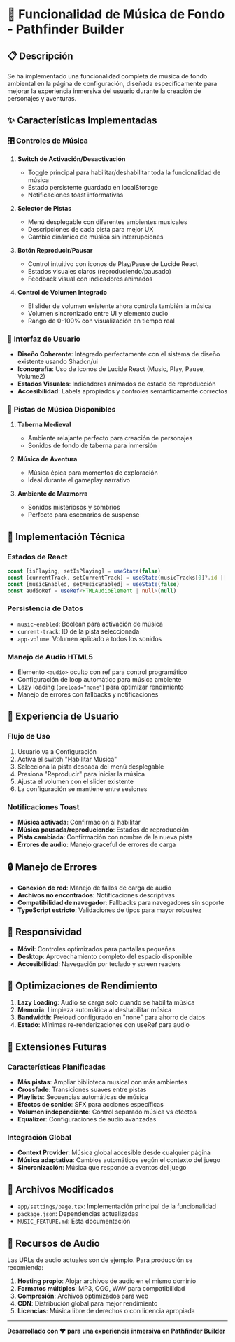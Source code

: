 # 🎵 Funcionalidad de Música de Fondo - Pathfinder Builder

## 📋 Descripción

Se ha implementado una funcionalidad completa de música de fondo ambiental en la página de configuración, diseñada específicamente para mejorar la experiencia inmersiva del usuario durante la creación de personajes y aventuras.

## ✨ Características Implementadas

### 🎛️ **Controles de Música**

1. **Switch de Activación/Desactivación**
   - Toggle principal para habilitar/deshabilitar toda la funcionalidad de música
   - Estado persistente guardado en localStorage
   - Notificaciones toast informativas

2. **Selector de Pistas**
   - Menú desplegable con diferentes ambientes musicales
   - Descripciones de cada pista para mejor UX
   - Cambio dinámico de música sin interrupciones

3. **Botón Reproducir/Pausar**
   - Control intuitivo con iconos de Play/Pause de Lucide React
   - Estados visuales claros (reproduciendo/pausado)
   - Feedback visual con indicadores animados

4. **Control de Volumen Integrado**
   - El slider de volumen existente ahora controla también la música
   - Volumen sincronizado entre UI y elemento audio
   - Rango de 0-100% con visualización en tiempo real

### 🎨 **Interfaz de Usuario**

- **Diseño Coherente**: Integrado perfectamente con el sistema de diseño existente usando Shadcn/ui
- **Iconografía**: Uso de iconos de Lucide React (Music, Play, Pause, Volume2)
- **Estados Visuales**: Indicadores animados de estado de reproducción
- **Accesibilidad**: Labels apropiados y controles semánticamente correctos

### 🎵 **Pistas de Música Disponibles**

1. **Taberna Medieval**
   - Ambiente relajante perfecto para creación de personajes
   - Sonidos de fondo de taberna para inmersión

2. **Música de Aventura**
   - Música épica para momentos de exploración
   - Ideal durante el gameplay narrativo

3. **Ambiente de Mazmorra**
   - Sonidos misteriosos y sombríos
   - Perfecto para escenarios de suspense

## 🔧 **Implementación Técnica**

### **Estados de React**
```typescript
const [isPlaying, setIsPlaying] = useState(false)
const [currentTrack, setCurrentTrack] = useState(musicTracks[0]?.id || "tavern")
const [musicEnabled, setMusicEnabled] = useState(false)
const audioRef = useRef<HTMLAudioElement | null>(null)
```

### **Persistencia de Datos**
- `music-enabled`: Boolean para activación de música
- `current-track`: ID de la pista seleccionada
- `app-volume`: Volumen aplicado a todos los sonidos

### **Manejo de Audio HTML5**
- Elemento `<audio>` oculto con ref para control programático
- Configuración de loop automático para música ambiente
- Lazy loading (`preload="none"`) para optimizar rendimiento
- Manejo de errores con fallbacks y notificaciones

## 🎯 **Experiencia de Usuario**

### **Flujo de Uso**
1. Usuario va a Configuración
2. Activa el switch "Habilitar Música"
3. Selecciona la pista deseada del menú desplegable
4. Presiona "Reproducir" para iniciar la música
5. Ajusta el volumen con el slider existente
6. La configuración se mantiene entre sesiones

### **Notificaciones Toast**
- **Música activada**: Confirmación al habilitar
- **Música pausada/reproduciendo**: Estados de reproducción
- **Pista cambiada**: Confirmación con nombre de la nueva pista
- **Errores de audio**: Manejo graceful de errores de carga

## 🔒 **Manejo de Errores**

- **Conexión de red**: Manejo de fallos de carga de audio
- **Archivos no encontrados**: Notificaciones descriptivas
- **Compatibilidad de navegador**: Fallbacks para navegadores sin soporte
- **TypeScript estricto**: Validaciones de tipos para mayor robustez

## 📱 **Responsividad**

- **Móvil**: Controles optimizados para pantallas pequeñas
- **Desktop**: Aprovechamiento completo del espacio disponible
- **Accesibilidad**: Navegación por teclado y screen readers

## 🚀 **Optimizaciones de Rendimiento**

1. **Lazy Loading**: Audio se carga solo cuando se habilita música
2. **Memoria**: Limpieza automática al deshabilitar música
3. **Bandwidth**: Preload configurado en "none" para ahorro de datos
4. **Estado**: Mínimas re-renderizaciones con useRef para audio

## 🔮 **Extensiones Futuras**

### **Características Planificadas**
- **Más pistas**: Ampliar biblioteca musical con más ambientes
- **Crossfade**: Transiciones suaves entre pistas
- **Playlists**: Secuencias automáticas de música
- **Efectos de sonido**: SFX para acciones específicas
- **Volumen independiente**: Control separado música vs efectos
- **Equalizer**: Configuraciones de audio avanzadas

### **Integración Global**
- **Context Provider**: Música global accesible desde cualquier página
- **Música adaptativa**: Cambios automáticos según el contexto del juego
- **Sincronización**: Música que responde a eventos del juego

## 📂 **Archivos Modificados**

- `app/settings/page.tsx`: Implementación principal de la funcionalidad
- `package.json`: Dependencias actualizadas
- `MUSIC_FEATURE.md`: Esta documentación

## 🎵 **Recursos de Audio**

Las URLs de audio actuales son de ejemplo. Para producción se recomienda:

1. **Hosting propio**: Alojar archivos de audio en el mismo dominio
2. **Formatos múltiples**: MP3, OGG, WAV para compatibilidad
3. **Compresión**: Archivos optimizados para web
4. **CDN**: Distribución global para mejor rendimiento
5. **Licencias**: Música libre de derechos o con licencia apropiada

---

**Desarrollado con ❤️ para una experiencia inmersiva en Pathfinder Builder** 